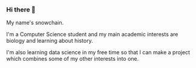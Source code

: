 ### Hi there 👋

My name's snowchain.

I'm a Computer Science student and my main academic interests are biology and learning about history.

I'm also learning data science in my free time so that I can make a project which combines some of my other interests into one.
